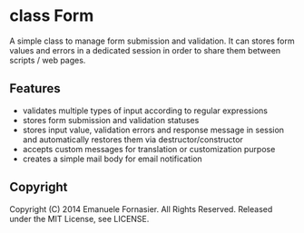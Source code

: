 class Form
==============

A simple class to manage form submission and validation.
It can stores form values and errors in a dedicated session in order to share them between scripts / web pages.




Features
----------
- validates multiple types of input according to regular expressions
- stores form submission and validation statuses
- stores input value, validation errors and response message in session and automatically restores them via destructor/constructor
- accepts custom messages for translation or customization purpose
- creates a simple mail body for email notification




Copyright
----------

Copyright (C) 2014 Emanuele Fornasier. All Rights Reserved.
Released under the MIT License, see LICENSE.

